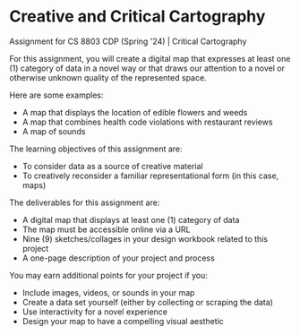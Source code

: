 # Creative and Critical Cartography
Assignment for CS 8803 CDP (Spring '24) | Critical Cartography


For this assignment, you will create a digital map that expresses at least one (1) category of data in a novel way or that draws our attention to a novel or otherwise unknown quality of the represented space.
 
Here are some examples:
- A map that displays the location of edible flowers and weeds 
- A map that combines health code violations with restaurant reviews 
- A map of sounds 

 

The learning objectives of this assignment are:

- To consider data as a source of creative material
- To creatively reconsider a familiar representational form (in this case, maps)


The deliverables for this assignment are:

- A digital map that displays at least one (1) category of data
- The map must be accessible online via a URL
- Nine (9) sketches/collages in your design workbook related to this project
- A one-page description of your project and process

 
You may earn additional points for your project if you:

- Include images, videos, or sounds in your map
- Create a data set yourself (either by collecting or scraping the data)
- Use interactivity for a novel experience
- Design your map to have a compelling visual aesthetic
